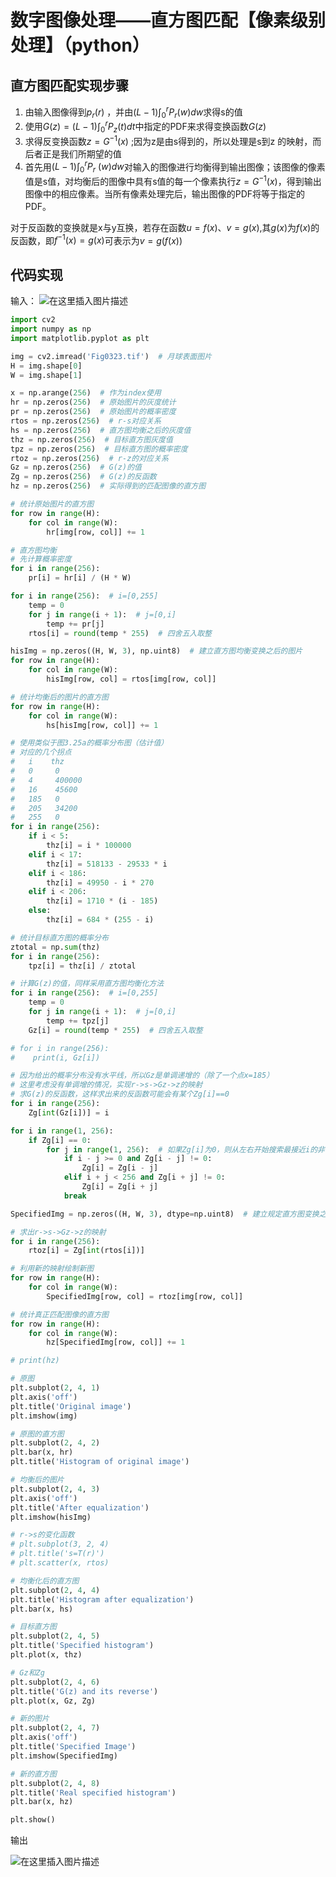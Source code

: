 
# 数字图像处理——直方图匹配【像素级别处理】（python）
## 直方图匹配实现步骤

 1. 由输入图像得到$p_r( r)$ ，并由$(L-1)\int_{0}^{r}P_r( w)dw$求得s的值
 2. 使用$G(z)=(L-1)\int_{0}^{r}P_z( t)dt$中指定的PDF来求得变换函数$G(z)$
 3. 求得反变换函数$z=G^{-1}(x)$  ;因为z是由s得到的，所以处理是s到z 的映射，而后者正是我们所期望的值
 4. 首先用$(L-1)\int_{0}^{r}P_r~( w)dw$对输入的图像进行均衡得到输出图像；该图像的像素值是s值，对均衡后的图像中具有s值的每一个像素执行$z=G^{-1}(x)$，得到输出图像中的相应像素。当所有像素处理完后，输出图像的PDF将等于指定的PDF。

对于反函数的变换就是x与y互换，若存在函数$u=f(x)$、$v=g(x)$,其$g(x)$为$f(x)$的反函数，即$f^{-1}(x)=g(x)$可表示为$v=g(f(x))$
## 代码实现
输入：
![在这里插入图片描述](https://img-blog.csdnimg.cn/20191110203613257.png?x-oss-process=image/watermark,type_ZmFuZ3poZW5naGVpdGk,shadow_10,text_aHR0cHM6Ly9ibG9nLmNzZG4ubmV0L3FxXzQzMzA5Mjg2,size_16,color_FFFFFF,t_70)
```python
import cv2
import numpy as np
import matplotlib.pyplot as plt

img = cv2.imread('Fig0323.tif')  # 月球表面图片
H = img.shape[0]
W = img.shape[1]

x = np.arange(256)  # 作为index使用
hr = np.zeros(256)  # 原始图片的灰度统计
pr = np.zeros(256)  # 原始图片的概率密度
rtos = np.zeros(256)  # r-s对应关系
hs = np.zeros(256)  # 直方图均衡之后的灰度值
thz = np.zeros(256)  # 目标直方图灰度值
tpz = np.zeros(256)  # 目标直方图的概率密度
rtoz = np.zeros(256)  # r-z的对应关系
Gz = np.zeros(256)  # G(z)的值
Zg = np.zeros(256)  # G(z)的反函数
hz = np.zeros(256)  # 实际得到的匹配图像的直方图

# 统计原始图片的直方图
for row in range(H):
    for col in range(W):
        hr[img[row, col]] += 1

# 直方图均衡
# 先计算概率密度
for i in range(256):
    pr[i] = hr[i] / (H * W)

for i in range(256):  # i=[0,255]
    temp = 0
    for j in range(i + 1):  # j=[0,i]
        temp += pr[j]
    rtos[i] = round(temp * 255)  # 四舍五入取整

hisImg = np.zeros((H, W, 3), np.uint8)  # 建立直方图均衡变换之后的图片
for row in range(H):
    for col in range(W):
        hisImg[row, col] = rtos[img[row, col]]

# 统计均衡后的图片的直方图
for row in range(H):
    for col in range(W):
        hs[hisImg[row, col]] += 1

# 使用类似于图3.25a的概率分布图（估计值）
# 对应的几个拐点
#   i    thz
#   0     0
#   4     400000
#   16    45600
#   185   0
#   205   34200
#   255   0
for i in range(256):
    if i < 5:
        thz[i] = i * 100000
    elif i < 17:
        thz[i] = 518133 - 29533 * i
    elif i < 186:
        thz[i] = 49950 - i * 270
    elif i < 206:
        thz[i] = 1710 * (i - 185)
    else:
        thz[i] = 684 * (255 - i)

# 统计目标直方图的概率分布
ztotal = np.sum(thz)
for i in range(256):
    tpz[i] = thz[i] / ztotal

# 计算G(z)的值，同样采用直方图均衡化方法
for i in range(256):  # i=[0,255]
    temp = 0
    for j in range(i + 1):  # j=[0,i]
        temp += tpz[j]
    Gz[i] = round(temp * 255)  # 四舍五入取整

# for i in range(256):
#    print(i, Gz[i])

# 因为给出的概率分布没有水平线，所以Gz是单调递增的（除了一个点x=185）
# 这里考虑没有单调增的情况，实现r->s->Gz->z的映射
# 求G(z)的反函数，这样求出来的反函数可能会有某个Zg[i]==0
for i in range(256):
    Zg[int(Gz[i])] = i

for i in range(1, 256):
    if Zg[i] == 0:
        for j in range(1, 256):  # 如果Zg[i]为0，则从左右开始搜索最接近i的非零值，设置为Zg[i]的值
            if i - j >= 0 and Zg[i - j] != 0:
                Zg[i] = Zg[i - j]
            elif i + j < 256 and Zg[i + j] != 0:
                Zg[i] = Zg[i + j]
            break

SpecifiedImg = np.zeros((H, W, 3), dtype=np.uint8)  # 建立规定直方图变换之后的图片

# 求出r->s->Gz->z的映射
for i in range(256):
    rtoz[i] = Zg[int(rtos[i])]

# 利用新的映射绘制新图
for row in range(H):
    for col in range(W):
        SpecifiedImg[row, col] = rtoz[img[row, col]]

# 统计真正匹配图像的直方图
for row in range(H):
    for col in range(W):
        hz[SpecifiedImg[row, col]] += 1

# print(hz)

# 原图
plt.subplot(2, 4, 1)
plt.axis('off')
plt.title('Original image')
plt.imshow(img)

# 原图的直方图
plt.subplot(2, 4, 2)
plt.bar(x, hr)
plt.title('Histogram of original image')

# 均衡后的图片
plt.subplot(2, 4, 3)
plt.axis('off')
plt.title('After equalization')
plt.imshow(hisImg)

# r->s的变化函数
# plt.subplot(3, 2, 4)
# plt.title('s=T(r)')
# plt.scatter(x, rtos)

# 均衡化后的直方图
plt.subplot(2, 4, 4)
plt.title('Histogram after equalization')
plt.bar(x, hs)

# 目标直方图
plt.subplot(2, 4, 5)
plt.title('Specified histogram')
plt.plot(x, thz)

# Gz和Zg
plt.subplot(2, 4, 6)
plt.title('G(z) and its reverse')
plt.plot(x, Gz, Zg)

# 新的图片
plt.subplot(2, 4, 7)
plt.axis('off')
plt.title('Specified Image')
plt.imshow(SpecifiedImg)

# 新的直方图
plt.subplot(2, 4, 8)
plt.title('Real specified histogram')
plt.bar(x, hz)

plt.show()

```
输出


![在这里插入图片描述](https://img-blog.csdnimg.cn/20191110203628728.png?x-oss-process=image/watermark,type_ZmFuZ3poZW5naGVpdGk,shadow_10,text_aHR0cHM6Ly9ibG9nLmNzZG4ubmV0L3FxXzQzMzA5Mjg2,size_16,color_FFFFFF,t_70)
